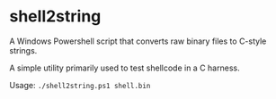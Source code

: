 # shell2string
A Windows Powershell script that converts raw binary files to C-style strings.

A simple utility primarily used to test shellcode in a C harness.

Usage: ```./shell2string.ps1 shell.bin```
